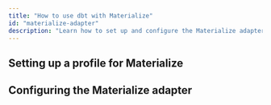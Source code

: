 ```yaml
---
title: "How to use dbt with Materialize"
id: "materialize-adapter"
description: "Learn how to set up and configure the Materialize adapter."
---
```


## Setting up a profile for Materialize

## Configuring the Materialize adapter
